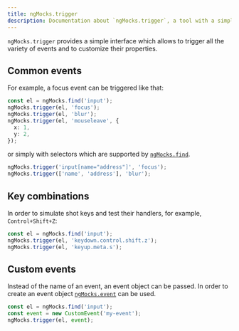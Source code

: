 ```yaml
---
title: ngMocks.trigger
description: Documentation about `ngMocks.trigger`, a tool with a simple interface to trigger any events in unit tests
---
```


`ngMocks.trigger` provides a simple interface which allows to trigger all the variety of events and to customize their properties.

## Common events

For example, a focus event can be triggered like that:

```ts
const el = ngMocks.find('input');
ngMocks.trigger(el, 'focus');
ngMocks.trigger(el, 'blur');
ngMocks.trigger(el, 'mouseleave', {
  x: 1,
  y: 2,
});
```

or simply with selectors which are supported by [`ngMocks.find`](find.md).

```ts
ngMocks.trigger('input[name="address"]', 'focus');
ngMocks.trigger(['name', 'address'], 'blur');
```

## Key combinations

In order to simulate shot keys and test their handlers,
for example, `Control+Shift+Z`:

```ts
const el = ngMocks.find('input');
ngMocks.trigger(el, 'keydown.control.shift.z');
ngMocks.trigger(el, 'keyup.meta.s');
```

## Custom events

Instead of the name of an event, an event object can be passed.
In order to create an event object [`ngMocks.event`](event.md) can be used.

```ts
const el = ngMocks.find('input');
const event = new CustomEvent('my-event');
ngMocks.trigger(el, event);
```
